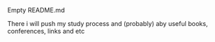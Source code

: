 Empty README.md

There i will push my study process and (probably) aby useful books, conferences, links and etc